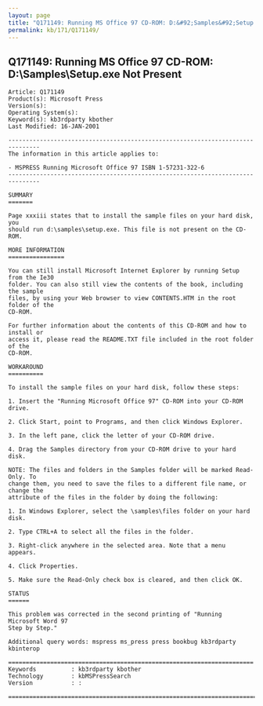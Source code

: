 ```yaml
---
layout: page
title: "Q171149: Running MS Office 97 CD-ROM: D:&#92;Samples&#92;Setup.exe Not Present"
permalink: kb/171/Q171149/
---
```


## Q171149: Running MS Office 97 CD-ROM: D:&#92;Samples&#92;Setup.exe Not Present

	Article: Q171149
	Product(s): Microsoft Press
	Version(s): 
	Operating System(s): 
	Keyword(s): kb3rdparty kbother
	Last Modified: 16-JAN-2001
	
	-------------------------------------------------------------------------------
	The information in this article applies to:
	
	- MSPRESS Running Microsoft Office 97 ISBN 1-57231-322-6 
	-------------------------------------------------------------------------------
	
	SUMMARY
	=======
	
	Page xxxiii states that to install the sample files on your hard disk, you
	should run d:\samples\setup.exe. This file is not present on the CD-ROM.
	
	MORE INFORMATION
	================
	
	You can still install Microsoft Internet Explorer by running Setup from the Ie30
	folder. You can also still view the contents of the book, including the sample
	files, by using your Web browser to view CONTENTS.HTM in the root folder of the
	CD-ROM.
	
	For further information about the contents of this CD-ROM and how to install or
	access it, please read the README.TXT file included in the root folder of the
	CD-ROM.
	
	WORKAROUND
	==========
	
	To install the sample files on your hard disk, follow these steps:
	
	1. Insert the "Running Microsoft Office 97" CD-ROM into your CD-ROM drive.
	
	2. Click Start, point to Programs, and then click Windows Explorer.
	
	3. In the left pane, click the letter of your CD-ROM drive.
	
	4. Drag the Samples directory from your CD-ROM drive to your hard disk.
	
	NOTE: The files and folders in the Samples folder will be marked Read-Only. To
	change them, you need to save the files to a different file name, or change the
	attribute of the files in the folder by doing the following:
	
	1. In Windows Explorer, select the \samples\files folder on your hard disk.
	
	2. Type CTRL+A to select all the files in the folder.
	
	3. Right-click anywhere in the selected area. Note that a menu appears.
	
	4. Click Properties.
	
	5. Make sure the Read-Only check box is cleared, and then click OK.
	
	STATUS
	======
	
	This problem was corrected in the second printing of "Running Microsoft Word 97
	Step by Step."
	
	Additional query words: mspress ms_press press bookbug kb3rdparty kbinterop
	
	======================================================================
	Keywords          : kb3rdparty kbother 
	Technology        : kbMSPressSearch
	Version           : :
	
	=============================================================================
	
